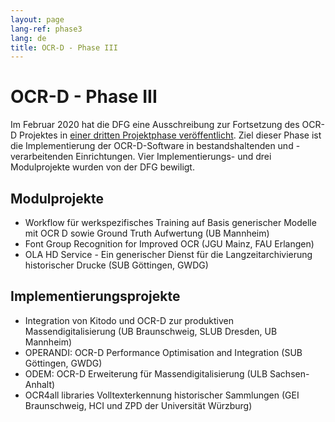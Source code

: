 ```yaml
---
layout: page
lang-ref: phase3
lang: de
title: OCR-D - Phase III
---
```


# OCR-D - Phase III

Im Februar 2020 hat die DFG eine Ausschreibung zur Fortsetzung des OCR-D Projektes in [einer dritten Projektphase veröffentlicht](https://ocr-d.de/de/2020/02/25/dfg-ausschreibung.html). 
Ziel dieser Phase ist die Implementierung der OCR-D-Software in bestandshaltenden und 
-verarbeitenden Einrichtungen. Vier Implementierungs- und drei Modulprojekte wurden von der 
DFG bewiligt. 

## Modulprojekte
* Workflow für werkspezifisches Training auf Basis generischer Modelle mit OCR D sowie Ground Truth Aufwertung (UB Mannheim)
* Font Group Recognition for Improved OCR (JGU Mainz, FAU Erlangen)
* OLA HD Service - Ein generischer Dienst für die Langzeitarchivierung historischer Drucke (SUB Göttingen, GWDG)

## Implementierungsprojekte
* Integration von Kitodo und OCR-D zur produktiven Massendigitalisierung (UB Braunschweig, SLUB Dresden, UB Mannheim)
* OPERANDI: OCR-D Performance Optimisation and Integration (SUB Göttingen, GWDG)
* ODEM: OCR-D Erweiterung für Massendigitalisierung (ULB Sachsen-Anhalt)
* OCR4all libraries Volltexterkennung historischer Sammlungen (GEI Braunschweig, HCI und ZPD der Universität Würzburg)
 

